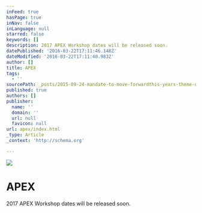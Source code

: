 ```yaml
---
inFeed: true
hasPage: true
inNav: false
inLanguage: null
starred: false
keywords: []
description: 2017 APEX Workshop dates will be released soon.
datePublished: '2016-03-22T17:11:46.148Z'
dateModified: '2016-03-22T17:11:40.983Z'
author: []
title: APEX
tags:
  - ''
sourcePath: _posts/2015-09-24-mandate-to-move-forwardthis-years-theme-undonewhen-you-begi.md
published: true
authors: []
publisher:
  name: ''
  domain: ''
  url: null
  favicon: null
url: apex/index.html
_type: Article
_context: 'http://schema.org'

---
```

![](https://s3-us-west-2.amazonaws.com/the-grid-img/p/3a5f4164359fda4f324c3b08e3d4c5d24d5e874e.jpg)

# APEX

2017 APEX Workshop dates will be released soon.